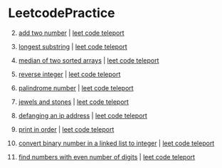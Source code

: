 # LeetcodePractice

2. [add two number](https://github.com/ramenwang/LeetcodePractice/blob/master/addTwoNumbers.py)  | [leet code teleport](https://leetcode.com/problems/add-two-numbers/)

3. [longest substring](https://github.com/ramenwang/LeetcodePractice/blob/master/longest-substring-without-repeating-characters.py) | [leet code teleport](https://leetcode.com/problems/longest-substring-without-repeating-characters/)

4. [median of two sorted arrays](https://github.com/ramenwang/LeetcodePractice/blob/master/median-of-two-sorted-arrays.py) | [leet code teleport](https://leetcode.com/problems/median-of-two-sorted-arrays)

7. [reverse integer](https://github.com/ramenwang/LeetcodePractice/blob/master/reverse-integer.py) | [leet code teleport](https://leetcode.com/problems/reverse-integer/)

9. [palindrome number](https://github.com/ramenwang/LeetcodePractice/blob/master/palindrome-number.py) | [leet code teleport](https://leetcode.com/problems/palindrome-number/)

771. [jewels and stones](https://github.com/ramenwang/LeetcodePractice/blob/master/jewels-and-stones.py) | [leet code teleport](https://leetcode.com/problems/jewels-and-stones/)

1108. [defanging an ip address](https://github.com/ramenwang/LeetcodePractice/blob/master/defanging-an-ip-address.py) | [leet code teleport](https://leetcode.com/problems/defanging-an-ip-address/)

1114. [print in order](https://github.com/ramenwang/LeetcodePractice/blob/master/print-in-order.py) | [leet code teleport](https://leetcode.com/problems/print-in-order/)

1290. [convert binary number in a linked list to integer](https://github.com/ramenwang/LeetcodePractice/blob/master/convert-binary-number-in-a-linked-list-to-integer.py) | [leet code teleport](https://leetcode.com/problems/convert-binary-number-in-a-linked-list-to-integer/)

1295. [find numbers with even number of digits](https://github.com/ramenwang/LeetcodePractice/blob/master/find-numbers-with-even-number-of-digits.py) | [leet code teleport](https://leetcode.com/problems/find-numbers-with-even-number-of-digits)


